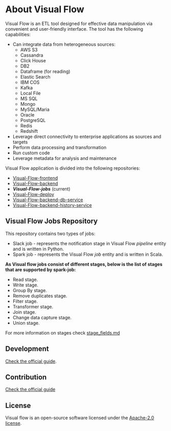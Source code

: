 # About Visual Flow

Visual Flow is an ETL tool designed for effective data manipulation via convenient and user-friendly interface. The tool has the following capabilities:

- Can integrate data from heterogeneous sources:
  - AWS S3
  - Cassandra
  - Click House
  - DB2
  - Dataframe (for reading)
  - Elastic Search
  - IBM COS
  - Kafka
  - Local File
  - MS SQL
  - Mongo
  - MySQL/Maria
  - Oracle
  - PostgreSQL
  - Redis
  - Redshift
- Leverage direct connectivity to enterprise applications as sources and targets
- Perform data processing and transformation
- Run custom code
- Leverage metadata for analysis and maintenance

Visual Flow application is divided into the following repositories: 

- [Visual-Flow-frontend](https://github.com/ibagroup-eu/Visual-Flow-frontend)
- [Visual-Flow-backend](https://github.com/ibagroup-eu/Visual-Flow-backend)
- _**Visual-Flow-jobs**_ (current)
- [Visual-Flow-deploy](https://github.com/ibagroup-eu/Visual-Flow-deploy)
- [Visual-Flow-backend-db-service](https://github.com/ibagroup-eu/Visual-Flow-backend-db-service)
- [Visual-Flow-backend-history-service](https://github.com/ibagroup-eu/Visual-Flow-backend-history-service)

## Visual Flow Jobs Repository

This repository contains two types of jobs:

- Slack job - represents the notification stage in Visual Flow _pipeline_ entity and is written in Python.
- Spark job - represents the Visual Flow _job_ entity and is written in Scala.

**As Visual flow jobs consist of different stages, below is the list of stages that are supported by spark-job:**

- Read stage.
- Write stage.
- Group By stage.
- Remove duplicates stage.
- Filter stage.
- Transformer stage.
- Join stage.
- Change data capture stage.
- Union stage.

For more information on stages check [stage_fields.md](./stage_fields.md)

## Development

[Check the official guide](./DEVELOPMENT.md).

## Contribution

[Check the official guide](https://github.com/ibagroup-eu/Visual-Flow/blob/main/CONTRIBUTING.md)

## License

Visual flow is an open-source software licensed under the [Apache-2.0 license](./LICENSE).
